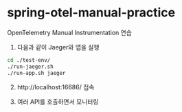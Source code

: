 # spring-otel-manual-practice
OpenTelemetry Manual Instrumentation 연습

1. 다음과 같이 Jaeger와 앱을 실행

```sh
cd ./test-env/
./run-jaeger.sh
./run-app.sh jaeger
```

2. http://localhost:16686/ 접속

3. 여러 API를 호출하면서 모니터링

